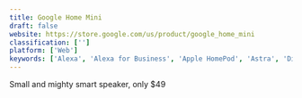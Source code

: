 ```yaml
---
title: Google Home Mini
draft: false 
website: https://store.google.com/us/product/google_home_mini
classification: ['']
platform: ['Web']
keywords: ['Alexa', 'Alexa for Business', 'Apple HomePod', 'Astra', 'Dimmy.Club', 'Echo', 'Echo by Amazon', 'Gladys', 'Google Home', 'Google Home Max', 'Google Trends', 'Pocket Explore', 'SVEN', 'Smart Speaker Designs', 'Tmall Genie', 'UE Boom', 'UPstage360']
---
```

Small and mighty smart speaker, only $49